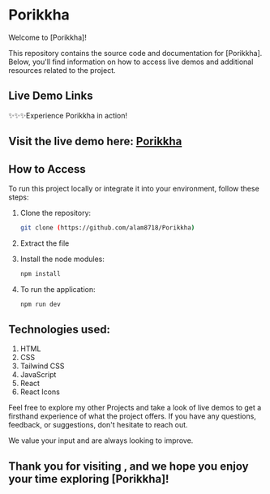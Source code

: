 # Porikkha

Welcome to [Porikkha]!

This repository contains the source code and documentation for [Porikkha]. Below, you'll find information on how to access live demos and additional resources related to the project.

## Live Demo Links

✨✨✨Experience Porikkha in action!

## Visit the live demo here: [Porikkha](https://poorikkha.netlify.app/)

## How to Access

To run this project locally or integrate it into your environment, follow these steps:

1. Clone the repository:
    
    ```bash
    git clone (https://github.com/alam8718/Porikkha)
    
    ```
    
2. Extract the file
3. Install the node modules:
    
    ```bash
    npm install
    
    ```
    
4. To run the application:
    
    ```bash
    npm run dev
    
    ```
    

## Technologies used:
1. HTML
2. CSS
3. Tailwind CSS
4. JavaScript
5. React
6. React Icons

Feel free to explore my other Projects and take a look of live demos to get a firsthand experience of what the project offers. If you have any questions, feedback, or suggestions, don't hesitate to reach out.

We value your input and are always looking to improve.

## Thank you for visiting , and we hope you enjoy your time exploring [Porikkha]!
